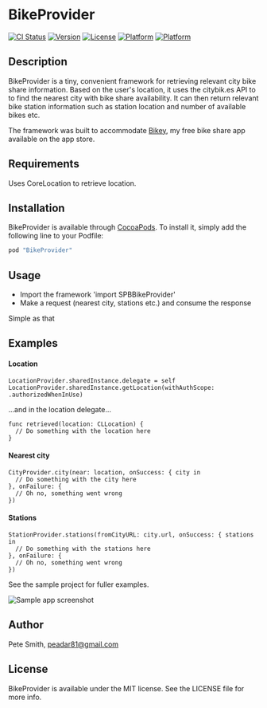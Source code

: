 # BikeProvider

[![CI Status](https://travis-ci.org/superpeteblaze/BikeProvider.svg?branch=master)](https://travis-ci.org/superpeteblaze/BikeProvider)
[![Version](https://img.shields.io/cocoapods/v/BikeProvider.svg?style=flat)](http://cocoapods.org/pods/BikeProvider)
[![License](https://img.shields.io/cocoapods/l/BikeProvider.svg?style=flat)](http://cocoapods.org/pods/BikeProvider)
[![Platform](https://img.shields.io/cocoapods/p/BikeProvider.svg?style=flat)](http://cocoapods.org/pods/BikeProvider)
[![Platform](https://img.shields.io/cocoapods/p/BikeProvider.svg?style=flat)](http://cocoapods.org/pods/BikeProvider)

## Description
BikeProvider is a tiny, convenient framework for retrieving relevant city bike share information.
Based on the user's location, it uses the citybik.es API to to find the nearest city with bike share availability.
It can then return relevant bike station information such as station location and number of available bikes etc.

The framework was built to accommodate [Bikey](https://itunes.apple.com/ie/app/bikey/id1048962300?mt=8), my free bike share app available on the app store.

## Requirements

Uses CoreLocation to retrieve location.

## Installation

BikeProvider is available through [CocoaPods](http://cocoapods.org). To install
it, simply add the following line to your Podfile:

```ruby
pod "BikeProvider"
```

## Usage

* Import the framework 'import SPBBikeProvider'
* Make a request (nearest city, stations etc.) and consume the response

Simple as that

## Examples

#### Location

```
LocationProvider.sharedInstance.delegate = self
LocationProvider.sharedInstance.getLocation(withAuthScope: .authorizedWhenInUse)
```
...and in the location delegate...
```
func retrieved(location: CLLocation) {
  // Do something with the location here
}
```

#### Nearest city

```
CityProvider.city(near: location, onSuccess: { city in
  // Do something with the city here
}, onFailure: {
  // Oh no, something went wrong
})
```

#### Stations

```
StationProvider.stations(fromCityURL: city.url, onSuccess: { stations in
  // Do something with the stations here
}, onFailure: {
  // Oh no, something went wrong
})

```

See the sample project for fuller examples.

![Sample app screenshot](https://raw.githubusercontent.com/superpeteblaze/SPBBikeProvider/master/Assets/Screenshot.png)

## Author

Pete Smith, peadar81@gmail.com

## License

BikeProvider is available under the MIT license. See the LICENSE file for more info.
